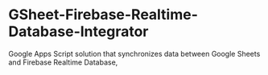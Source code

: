 # GSheet-Firebase-Realtime-Database-Integrator
Google Apps Script solution that synchronizes data between Google Sheets and Firebase Realtime Database,
